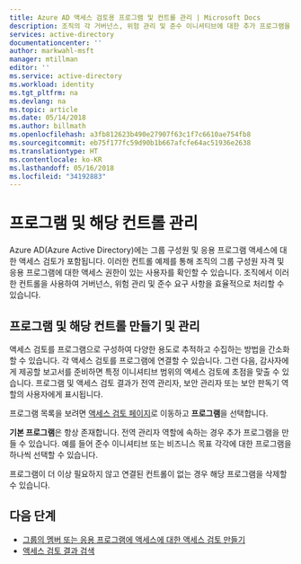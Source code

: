 ```yaml
---
title: Azure AD 액세스 검토용 프로그램 및 컨트롤 관리 | Microsoft Docs
description: 조직의 각 거버넌스, 위험 관리 및 준수 이니셔티브에 대한 추가 프로그램을 만들어 Azure Active Directory 액세스 검토를 컨트롤로 수집하고 구성할 수 있습니다.
services: active-directory
documentationcenter: ''
author: markwahl-msft
manager: mtillman
editor: ''
ms.service: active-directory
ms.workload: identity
ms.tgt_pltfrm: na
ms.devlang: na
ms.topic: article
ms.date: 05/14/2018
ms.author: billmath
ms.openlocfilehash: a3fb812623b490e27907f63c1f7c6610ae754fb8
ms.sourcegitcommit: eb75f177fc59d90b1b667afcfe64ac51936e2638
ms.translationtype: HT
ms.contentlocale: ko-KR
ms.lasthandoff: 05/16/2018
ms.locfileid: "34192883"
---
```

# <a name="manage-programs-and-their-controls"></a>프로그램 및 해당 컨트롤 관리 

Azure AD(Azure Active Directory)에는 그룹 구성원 및 응용 프로그램 액세스에 대한 액세스 검토가 포함됩니다. 이러한 컨트롤 예제를 통해 조직의 그룹 구성원 자격 및 응용 프로그램에 대한 액세스 권한이 있는 사용자를 확인할 수 있습니다. 조직에서 이러한 컨트롤을 사용하여 거버넌스, 위험 관리 및 준수 요구 사항을 효율적으로 처리할 수 있습니다.

## <a name="create-and-manage-programs-and-their-controls"></a>프로그램 및 해당 컨트롤 만들기 및 관리
액세스 검토를 프로그램으로 구성하여 다양한 용도로 추적하고 수집하는 방법을 간소화할 수 있습니다. 각 액세스 검토를 프로그램에 연결할 수 있습니다. 그런 다음, 감사자에게 제공할 보고서를 준비하면 특정 이니셔티브 범위의 액세스 검토에 초점을 맞출 수 있습니다.  프로그램 및 액세스 검토 결과가 전역 관리자, 보안 관리자 또는 보안 판독기 역할의 사용자에게 표시됩니다.

프로그램 목록을 보려면 [액세스 검토 페이지](https://portal.azure.com/#blade/Microsoft_AAD_ERM/DashboardBlade/)로 이동하고 **프로그램**을 선택합니다.

**기본 프로그램**은 항상 존재합니다. 전역 관리자 역할에 속하는 경우 추가 프로그램을 만들 수 있습니다. 예를 들어 준수 이니셔티브 또는 비즈니스 목표 각각에 대한 프로그램을 하나씩 선택할 수 있습니다.

프로그램이 더 이상 필요하지 않고 연결된 컨트롤이 없는 경우 해당 프로그램을 삭제할 수 있습니다.

## <a name="next-steps"></a>다음 단계

- [그룹의 멤버 또는 응용 프로그램에 액세스에 대한 액세스 검토 만들기](active-directory-azure-ad-controls-create-access-review.md)
- [액세스 검토 결과 검색](active-directory-azure-ad-controls-retrieve-access-review.md)

